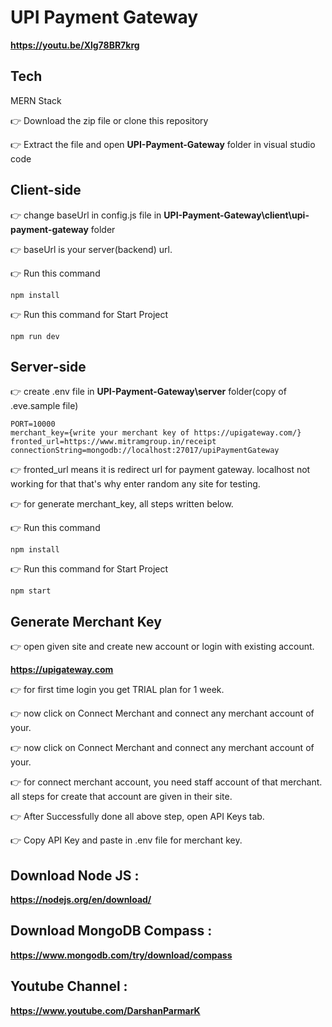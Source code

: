 # UPI Payment Gateway

  **https://youtu.be/Xlg78BR7krg**

## Tech 
MERN Stack

👉 Download the zip file or clone this repository

👉 Extract the file and open **UPI-Payment-Gateway** folder in visual studio code

## Client-side 

👉 change baseUrl in config.js file in **UPI-Payment-Gateway\client\upi-payment-gateway** folder

👉 baseUrl is your server(backend) url.

👉 Run this command
  
    npm install

👉 Run this command for Start Project
  
    npm run dev

## Server-side

👉 create .env file in **UPI-Payment-Gateway\server** folder(copy of .eve.sample file)

    PORT=10000
    merchant_key={write your merchant key of https://upigateway.com/}
    fronted_url=https://www.mitramgroup.in/receipt
    connectionString=mongodb://localhost:27017/upiPaymentGateway

👉 fronted_url means it is redirect url for payment gateway. localhost not working for that that's why enter random any site for testing.

👉 for generate merchant_key, all steps written below.

👉 Run this command
  
    npm install

👉 Run this command for Start Project
  
    npm start

##  Generate Merchant Key

👉 open given site and create new account or login with existing account.
   
   **https://upigateway.com**

👉 for first time login you get TRIAL plan for 1 week.

👉 now click on Connect Merchant and connect any merchant account of your.

👉 now click on Connect Merchant and connect any merchant account of your.

👉 for connect merchant account, you need staff account of that merchant. all steps for create that account are given in their site.

👉 After Successfully done all above step, open API Keys tab.

👉 Copy API Key and paste in .env file for merchant key.

## Download Node JS : 

  **https://nodejs.org/en/download/**

## Download MongoDB Compass : 

  **https://www.mongodb.com/try/download/compass**

## Youtube Channel : 
 
  **https://www.youtube.com/DarshanParmarK**
